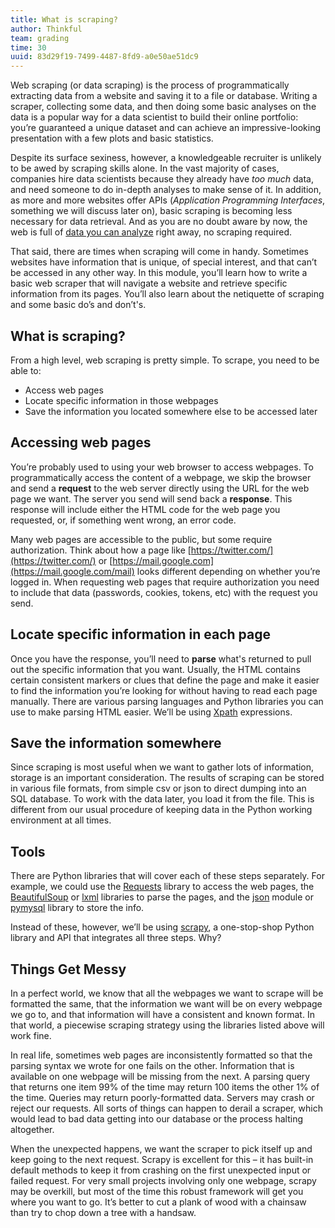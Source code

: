 ```yaml
---
title: What is scraping?
author: Thinkful
team: grading
time: 30
uuid: 83d29f19-7499-4487-8fd9-a0e50ae51dc9
---
```


Web scraping (or data scraping) is the process of programmatically extracting data from a website and saving it to a file or database. Writing a scraper, collecting some data, and then doing some basic analyses on the data is a popular way for a data scientist to build their online portfolio: you’re guaranteed a unique dataset and can achieve an impressive-looking presentation with a few plots and basic statistics.

Despite its surface sexiness, however, a knowledgeable recruiter is unlikely to be awed by scraping skills alone. In the vast majority of cases, companies hire data scientists because they already have *too much* data, and need someone to do in-depth analyses to make sense of it. In addition, as more and more websites offer APIs (_Application Programming Interfaces_, something we will discuss later on), basic scraping is becoming less necessary for data retrieval.  And as you are no doubt aware by now, the web is full of [data you can analyze](https://github.com/Thinkful-Ed/data-201-resources/blob/master/data-sources.md) right away, no scraping required.

That said, there are times when scraping will come in handy. Sometimes websites have information that is unique, of special interest, and that can’t be accessed in any other way. In this module, you’ll learn how to write a basic web scraper that will navigate a website and retrieve specific information from its pages. You’ll also learn about the netiquette of scraping and some basic do’s and don’t's.  

## What is scraping?

From a high level, web scraping is pretty simple. To scrape, you need to be able to:

* Access web pages
* Locate specific information in those webpages
* Save the information you located somewhere else to be accessed later

## Accessing web pages

You’re probably used to using your web browser to access webpages. To programmatically access the content of a webpage, we skip the browser and send a **request** to the web server directly using the URL for the web page we want. The server you send will send back a **response**.  This response will include either the HTML code for the web page you requested, or, if something went wrong, an error code.

Many web pages are accessible to the public, but some require authorization. Think about how a page like [https://twitter.com/](https://twitter.com/) or [https://mail.google.com](https://mail.google.com/mail) looks different depending on whether you’re logged in. When requesting web pages that require authorization you need to include that data (passwords, cookies, tokens, etc) with the request you send.

## Locate specific information in each page

Once you have the response, you’ll need to **parse** what's returned to pull out the specific information that you want.  Usually, the HTML contains certain consistent markers or clues that define the page and make it easier to find the information you’re looking for without having to read each page manually. There are various parsing languages and Python libraries you can use to make parsing HTML easier.  We’ll be using [Xpath](https://en.wikipedia.org/wiki/XPath) expressions.

## Save the information somewhere

Since scraping is most useful when we want to gather lots of information, storage is an important consideration. The results of scraping can be stored in various file formats, from simple csv or json to direct dumping into an SQL database. To work with the data later, you load it from the file. This is different from our usual procedure of keeping data in the Python working environment at all times.

## Tools

There are Python libraries that will cover each of these steps separately. For example, we could use the [Requests](http://docs.python-requests.org/en/master/) library to access the web pages, the [BeautifulSoup](https://www.crummy.com/software/BeautifulSoup/) or [lxml](http://lxml.de/) libraries to parse the pages, and the [json](https://docs.python.org/3/library/json.html) module or [pymysql](https://github.com/PyMySQL/PyMySQL) library to store the info.

Instead of these, however, we’ll be using [scrapy](https://scrapy.org/), a one-stop-shop Python library and API that integrates all three steps.  Why?  

## Things Get Messy

In a perfect world, we know that all the webpages we want to scrape will be formatted the same, that the information we want will be on every webpage we go to, and that information will have a consistent and known format. In that world, a piecewise scraping strategy using the libraries listed above will work fine.

In real life, sometimes web pages are inconsistently formatted so that the parsing syntax we wrote for one fails on the other.  Information that is available on one webpage will be missing from the next. A parsing query that returns one item 99% of the time may return 100 items the other 1% of the time.  Queries may return poorly-formatted data.  Servers may crash or reject our requests.  All sorts of things can happen to derail a scraper, which would lead to bad data getting into our database or the process halting altogether. 

When the unexpected happens, we want the scraper to pick itself up and keep going to the next request.  Scrapy is excellent for this – it has built-in default methods to keep it from crashing on the first unexpected input or failed request. For very small projects involving only one webpage, scrapy may be overkill, but most of the time this robust framework will get you where you want to go. It’s better to cut a plank of wood with a chainsaw than try to chop down a tree with a handsaw.

